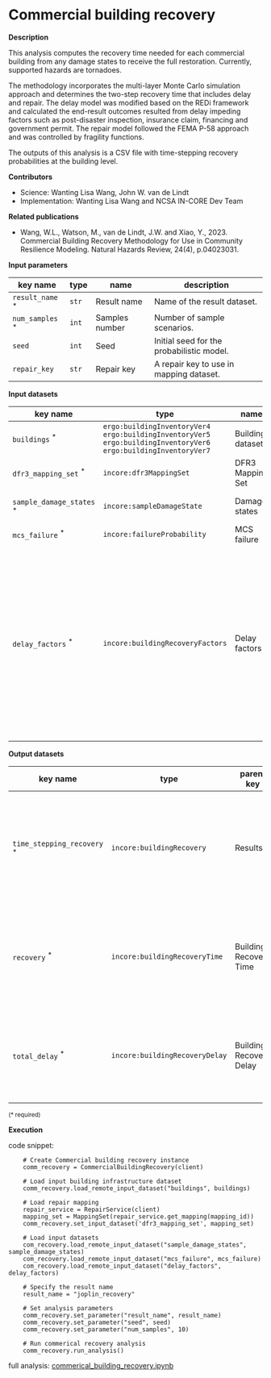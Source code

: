 # Commercial building recovery

**Description**

This analysis computes the recovery time needed for each commercial building from any damage states to receive the
full restoration. Currently, supported hazards are tornadoes.

The methodology incorporates the multi-layer Monte Carlo simulation approach and determines the two-step recovery
time that includes delay and repair. The delay model was modified based on the REDi framework and calculated the
end-result outcomes resulted from delay impeding factors such as post-disaster inspection, insurance claim,
financing and government permit. The repair model followed the FEMA P-58 approach and was controlled by fragility
functions.

The outputs of this analysis is a CSV file with time-stepping recovery probabilities at the building level.

**Contributors**

- Science: Wanting Lisa Wang, John W. van de Lindt
- Implementation: Wanting Lisa Wang and NCSA IN-CORE Dev Team

**Related publications**

- Wang, W.L., Watson, M., van de Lindt, J.W. and Xiao, Y., 2023. Commercial Building Recovery Methodology for Use
        in Community Resilience Modeling. Natural Hazards Review, 24(4), p.04023031.

**Input parameters**

key name | type | name | description
--- | --- | --- | ---
`result_name` <sup>*</sup> | `str` | Result name | Name of the result dataset.
`num_samples` <sup>*</sup> | `int` | Samples number | Number of sample scenarios.
`seed` | `int` | Seed | Initial seed for the probabilistic model.
`repair_key` | `str` | Repair key | A repair key to use in mapping dataset.

**Input datasets**

key name | type | name | description
--- | --- | --- | ---
`buildings` <sup>*</sup> | `ergo:buildingInventoryVer4`<br>`ergo:buildingInventoryVer5`<br>`ergo:buildingInventoryVer6`<br>`ergo:buildingInventoryVer7` | Building dataset |  A building dataset.
`dfr3_mapping_set` <sup>*</sup> | `incore:dfr3MappingSet` | DFR3 Mapping Set | DFR3 Mapping Set.
`sample_damage_states` <sup>*</sup> | `incore:sampleDamageState` | Damage states | Sample damage states.
`mcs_failure` <sup>*</sup> | `incore:failureProbability` | MCS failure | mcs_failure.
`delay_factors` <sup>*</sup> | `incore:buildingRecoveryFactors` | Delay factors | Delay impeding factors such as post-disaster inspection, insurance claim,<br>and government permit based on building's damage state. Provided by REDi framework.

**Output datasets**

key name | type | parent key              | name | description
--- | --- |-------------------------| --- | ---
`time_stepping_recovery` <sup>*</sup> | `incore:buildingRecovery` | Results                 | A dataset containing results (format: CSV)<br>with percentages of commerical building recovery.
`recovery` <sup>*</sup> | `incore:buildingRecoveryTime` | Building Recovery Time  | A dataset containing results (format: CSV)<br>with commerical building recovery time.
`total_delay` <sup>*</sup> | `incore:buildingRecoveryDelay` | Building Recovery Delay | A dataset containing results (format: CSV)<br>with commerical building delay time.

<small>(* required)</small>

**Execution**

code snippet:

```
    # Create Commercial building recovery instance
    comm_recovery = CommercialBuildingRecovery(client)
    
    # Load input building infrastructure dataset
    comm_recovery.load_remote_input_dataset("buildings", buildings)

    # Load repair mapping
    repair_service = RepairService(client)
    mapping_set = MappingSet(repair_service.get_mapping(mapping_id))
    comm_recovery.set_input_dataset('dfr3_mapping_set', mapping_set)
    
    # Load input datasets
    com_recovery.load_remote_input_dataset("sample_damage_states", sample_damage_states)
    com_recovery.load_remote_input_dataset("mcs_failure", mcs_failure)
    com_recovery.load_remote_input_dataset("delay_factors", delay_factors)

    # Specify the result name
    result_name = "joplin_recovery"

    # Set analysis parameters
    comm_recovery.set_parameter("result_name", result_name)
    comm_recovery.set_parameter("seed", seed)
    comm_recovery.set_parameter("num_samples", 10)

    # Run commerical recovery analysis
    comm_recovery.run_analysis()
```

full analysis: [commerical_building_recovery.ipynb](https://github.com/IN-CORE/incore-docs/blob/main/notebooks/commerical_building_recovery.ipynb)